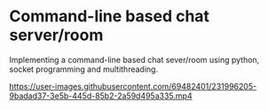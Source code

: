 <h1>Command-line based chat server/room</h1>
<p>Implementing a command-line based chat sever/room using python,<br>
socket programming and multithreading.</p>

https://user-images.githubusercontent.com/69482401/231996205-9badad37-3e5b-445d-85b2-2a59d495a335.mp4
